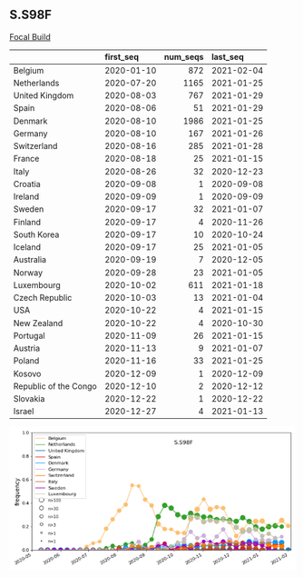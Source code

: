 

## S.S98F
[Focal Build](https://nextstrain.org/groups/neherlab/ncov/S.S98F?c=gt-S_98&f_region=Europe)

|                       | first_seq   |   num_seqs | last_seq   |
|:----------------------|:------------|-----------:|:-----------|
| Belgium               | 2020-01-10  |        872 | 2021-02-04 |
| Netherlands           | 2020-07-20  |       1165 | 2021-01-25 |
| United Kingdom        | 2020-08-03  |        767 | 2021-01-29 |
| Spain                 | 2020-08-06  |         51 | 2021-01-29 |
| Denmark               | 2020-08-10  |       1986 | 2021-01-25 |
| Germany               | 2020-08-10  |        167 | 2021-01-26 |
| Switzerland           | 2020-08-16  |        285 | 2021-01-28 |
| France                | 2020-08-18  |         25 | 2021-01-15 |
| Italy                 | 2020-08-26  |         32 | 2020-12-23 |
| Croatia               | 2020-09-08  |          1 | 2020-09-08 |
| Ireland               | 2020-09-09  |          1 | 2020-09-09 |
| Sweden                | 2020-09-17  |         32 | 2021-01-07 |
| Finland               | 2020-09-17  |          4 | 2020-11-26 |
| South Korea           | 2020-09-17  |         10 | 2020-10-24 |
| Iceland               | 2020-09-17  |         25 | 2021-01-05 |
| Australia             | 2020-09-19  |          7 | 2020-12-05 |
| Norway                | 2020-09-28  |         23 | 2021-01-05 |
| Luxembourg            | 2020-10-02  |        611 | 2021-01-18 |
| Czech Republic        | 2020-10-03  |         13 | 2021-01-04 |
| USA                   | 2020-10-22  |          4 | 2021-01-15 |
| New Zealand           | 2020-10-22  |          4 | 2020-10-30 |
| Portugal              | 2020-11-09  |         26 | 2021-01-15 |
| Austria               | 2020-11-13  |          9 | 2021-01-07 |
| Poland                | 2020-11-16  |         33 | 2021-01-25 |
| Kosovo                | 2020-12-09  |          1 | 2020-12-09 |
| Republic of the Congo | 2020-12-10  |          2 | 2020-12-12 |
| Slovakia              | 2020-12-22  |          1 | 2020-12-22 |
| Israel                | 2020-12-27  |          4 | 2021-01-13 |

![Overall trends S.S98F](/overall_trends_figures/overall_trends_S.S98F.png)